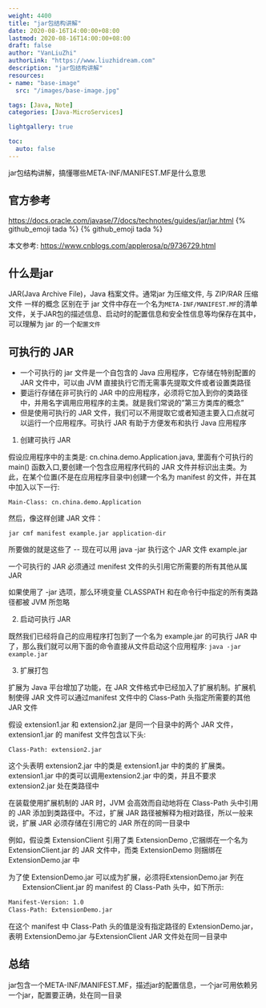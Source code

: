 ```yaml
---
weight: 4400
title: "jar包结构讲解"
date: 2020-08-16T14:00:00+08:00
lastmod: 2020-08-16T14:00:00+08:00
draft: false
author: "VanLiuZhi"
authorLink: "https://www.liuzhidream.com"
description: "jar包结构讲解"
resources:
- name: "base-image"
  src: "/images/base-image.jpg"

tags: [Java, Note]
categories: [Java-MicroServices]

lightgallery: true

toc:
  auto: false
---
```


jar包结构讲解，搞懂哪些META-INF/MANIFEST.MF是什么意思

## 官方参考

https://docs.oracle.com/javase/7/docs/technotes/guides/jar/jar.html {% github_emoji tada %} {% github_emoji tada %}

本文参考: https://www.cnblogs.com/applerosa/p/9736729.html

## 什么是jar

JAR(Java Archive File)，Java 档案文件。通常jar 为压缩文件, 与 ZIP/RAR 压缩文件 一样的概念
区别在于 jar 文件中存在一个名为`META-INF/MANIFEST.MF`的清单文件，关于JAR包的描述信息、启动时的配置信息和安全性信息等均保存在其中，可以理解为 jar 的一个`配置文件`

## 可执行的 JAR

- 一个可执行的 jar 文件是一个自包含的 Java 应用程序，它存储在特别配置的JAR 文件中，可以由 JVM 直接执行它而无需事先提取文件或者设置类路径
- 要运行存储在非可执行的 JAR 中的应用程序，必须将它加入到你的类路径中，并用名字调用应用程序的主类。就是我们常说的”第三方类库的概念”
- 但是使用可执行的 JAR 文件，我们可以不用提取它或者知道主要入口点就可以运行一个应用程序。可执行 JAR 有助于方便发布和执行 Java 应用程序

1. 创建可执行 JAR

假设应用程序中的主类是: cn.china.demo.Application.java, 里面有个可执行的main() 函数入口,要创建一个包含应用程序代码的 JAR 文件并标识出主类。为此，在某个位置(不是在应用程序目录中)创建一个名为 manifest 的文件，并在其中加入以下一行:

`Main-Class: cn.china.demo.Application`

然后，像这样创建 JAR 文件：

`jar cmf manifest example.jar application-dir`

所要做的就是这些了 -- 现在可以用 java -jar 执行这个 JAR 文件 example.jar

一个可执行的 JAR 必须通过 menifest 文件的头引用它所需要的所有其他从属 JAR

如果使用了 -jar 选项，那么环境变量 CLASSPATH 和在命令行中指定的所有类路径都被 JVM 所忽略

2. 启动可执行 JAR

既然我们已经将自己的应用程序打包到了一个名为 example.jar 的可执行 JAR 中了，那么我们就可以用下面的命令直接从文件启动这个应用程序:
`java -jar example.jar`

3. 扩展打包

扩展为 Java 平台增加了功能，在 JAR 文件格式中已经加入了扩展机制。扩展机制使得 JAR 文件可以通过manifest 文件中的 Class-Path 头指定所需要的其他 JAR 文件

假设 extension1.jar 和 extension2.jar 是同一个目录中的两个 JAR 文件，extension1.jar 的 manifest 文件包含以下头:

`Class-Path: extension2.jar`

这个头表明 extension2.jar 中的类是 extension1.jar 中的类的 扩展类。extension1.jar 中的类可以调用extension2.jar 中的类，并且不要求 extension2.jar 处在类路径中

在装载使用扩展机制的 JAR 时，JVM 会高效而自动地将在 Class-Path 头中引用的 JAR 添加到类路径中。不过，扩展 JAR 路径被解释为相对路径，所以一般来说，扩展 JAR 必须存储在引用它的 JAR 所在的同一目录中

例如，假设类 ExtensionClient 引用了类 ExtensionDemo ,它捆绑在一个名为 ExtensionClient.jar 的 JAR 文件中，而类 ExtensionDemo 则捆绑在 ExtensionDemo.jar 中

为了使 ExtensionDemo.jar 可以成为扩展，必须将ExtensionDemo.jar 列在 　　ExtensionClient.jar 的 manifest 的 Class-Path 头中，如下所示:

```sh
Manifest-Version: 1.0
Class-Path: ExtensionDemo.jar
```

在这个 manifest 中 Class-Path 头的值是没有指定路径的 ExtensionDemo.jar，表明 ExtensionDemo.jar 与ExtensionClient JAR 文件处在同一目录中

## 总结

jar包含一个META-INF/MANIFEST.MF，描述jar的配置信息，一个jar可用依赖另一个jar，配置要正确，处在同一目录
